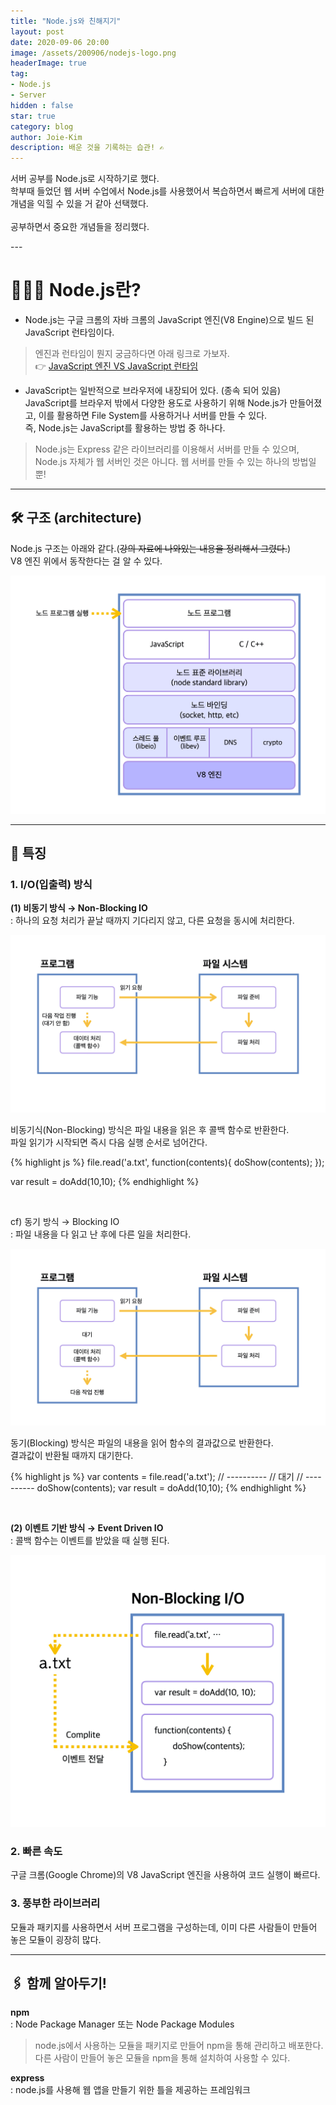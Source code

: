 ```yaml
---
title: "Node.js와 친해지기"
layout: post
date: 2020-09-06 20:00
image: /assets/200906/nodejs-logo.png
headerImage: true
tag:
- Node.js
- Server
hidden : false
star: true
category: blog
author: Joie-Kim
description: 배운 것을 기록하는 습관! ✍️
---
```

<p>
서버 공부를 Node.js로 시작하기로 했다.<br>
학부때 들었던 웹 서버 수업에서 Node.js를 사용했어서 복습하면서 빠르게 서버에 대한 개념을 익힐 수 있을 거 같아 선택했다. <br>
<br>
공부하면서 중요한 개념들을 정리했다.<br>
</p>
---

# 🤷🏻‍♀️ Node.js란?

- Node.js는 구글 크롬의 자바 크롬의 JavaScript 엔진(V8 Engine)으로 빌드 된 JavaScript 런타임이다.

> 엔진과 런타임이 뭔지 궁금하다면 아래 링크로 가보자.<br>
👉 [JavaScript 엔진 VS JavaScript 런타임](https://joie-kim.github.io/JavaScript-engine-runtime/)

- JavaScript는 일반적으로 브라우저에 내장되어 있다. (종속 되어 있음)<br>
  JavaScript를 브라우저 밖에서 다양한 용도로 사용하기 위해 Node.js가 만들어졌고, 이를 활용하면 File System를 사용하거나 서버를 만들 수 있다.<br>즉, Node.js는 JavaScript를 활용하는 방법 중 하나다.

> Node.js는 Express 같은 라이브러리를 이용해서 서버를 만들 수 있으며, Node.js 자체가 웹 서버인 것은 아니다. 웹 서버를 만들 수 있는 하나의 방법일 뿐!

---

## 🛠 구조 (architecture)

Node.js 구조는 아래와 같다.(~~강의 자료에 나와있는 내용을 정리해서 그렸다.~~)<br>
V8 엔진 위에서 동작한다는 걸 알 수 있다.

![image](/assets/200906/architecture.jpeg)

---

## 🔫 특징
### 1. I/O(입출력) 방식

**(1) 비동기 방식 → Non-Blocking IO**<br>: 하나의 요청 처리가 끝날 때까지 기다리지 않고, 다른 요청을 동시에 처리한다.

![image](/assets/200906/non-blocking.jpeg)

비동기식(Non-Blocking) 방식은 파일 내용을 읽은 후 콜백 함수로 반환한다.<br>파일 읽기가 시작되면 즉시 다음 실행 순서로 넘어간다.
  
{% highlight js %}
file.read('a.txt', function(contents){
    doShow(contents);
});

var result = doAdd(10,10); 
{% endhighlight %}

<br>

cf) 동기 방식 → Blocking IO<br>: 파일 내용을 다 읽고 난 후에 다른 일을 처리한다.

![image](/assets/200906/blocking.jpeg)

동기(Blocking) 방식은 파일의 내용을 읽어 함수의 결과값으로 반환한다.<br>결과값이 반환될 때까지 대기한다.

{% highlight js %}
var contents = file.read('a.txt');
// ----------
//    대기
// ----------
doShow(contents);
var result = doAdd(10,10);
{% endhighlight %}

<br>

**(2) 이벤트 기반 방식 → Event Driven IO**<br>: 콜백 함수는 이벤트를 받았을 때 실행 된다.

![image](/assets/200906/event-driven.jpeg)

### 2. 빠른 속도

구글 크롬(Google Chrome)의 V8 JavaScript 엔진을 사용하여 코드 실행이 빠르다.

### 3. 풍부한 라이브러리

모듈과 패키지를 사용하면서 서버 프로그램을 구성하는데, 이미 다른 사람들이 만들어 놓은 모듈이 굉장히 많다.

---

## 🖇 함께 알아두기!
**npm**<br>: Node Package Manager 또는 Node Package Modules

> node.js에서 사용하는 모듈을 패키지로 만들어 npm을 통해 관리하고 배포한다. 다른 사람이 만들어 놓은 모듈을 npm을 통해 설치하여 사용할 수 있다.

**express**<br>: node.js를 사용해 웹 앱을 만들기 위한 틀을 제공하는 프레임워크
